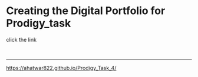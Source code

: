 <h1>Creating the Digital Portfolio for Prodigy_task </h1>
<p> click the link </p>
<br><hr>

https://ahatwar822.github.io/Prodigy_Task_4/
